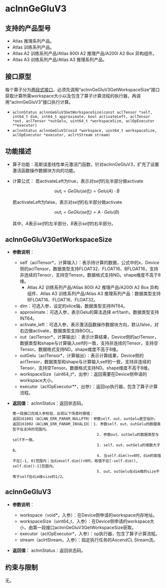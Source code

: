 # aclnnGeGluV3

## 支持的产品型号
- Atlas 推理系列产品。
- Atlas 训练系列产品。
- Atlas A2 训练系列产品/Atlas 800I A2 推理产品/A200I A2 Box 异构组件。
- Atlas A3 训练系列产品/Atlas A3 推理系列产品。

## 接口原型

每个算子分为[两段式接口](common/两段式接口.md)，必须先调用“aclnnGeGluV3GetWorkspaceSize”接口获取计算所需workspace大小以及包含了算子计算流程的执行器，再调用“aclnnGeGluV3”接口执行计算。

- `aclnnStatus aclnnGeGluV3GetWorkspaceSize(const aclTensor *self, int64_t dim, int64_t approximate, bool activateLeft, aclTensor *out, aclTensor *outGelu, uint64_t *workspaceSize, aclOpExecutor **executor)`
- `aclnnStatus aclnnGeGluV3(void *workspace, uint64_t workspaceSize, aclOpExecutor *executor, aclrtStream stream)`

## 功能描述

- 算子功能：高斯误差线性单元激活门函数，针对aclnnGeGluV3，扩充了设置激活函数操作数据块方向的功能。
- 计算公式：
  若activateLeft为true，表示对$self$的左半部分做activate

    $$
    out_{i}=GeGlu(self_{i}) = Gelu(A) \cdot B
    $$

  若activateLeft为false，表示对$self$的右半部分做activate

    $$
    out_{i}=GeGlu(self_{i}) = A \cdot Gelu(B)
    $$

  其中，$A$表示$self$的左半部分，$B$表示$self$的右半部分。

## aclnnGeGluV3GetWorkspaceSize
- **参数说明**：
  
  - self（aclTensor*，计算输入）：表示待计算的数据，公式中的x，Device侧的aclTensor，数据类型支持FLOAT32、FLOAT16、BFLOAT16，支持非连续的Tensor，支持空Tensor。数据格式支持ND。shape维度不高于8维。
    - Atlas A2 训练系列产品/Atlas 800I A2 推理产品/A200I A2 Box 异构组件、Atlas A3 训练系列产品/Atlas A3 推理系列产品：数据类型支持BFLOAT16、FLOAT16、FLOAT32。
  - dim：可选入参，设定的slice轴，数据类型支持INT64。
  - approximate：可选入参，表示Gelu的算法选择 erf/tanh，数据类型支持INT64。
  - activate_left：可选入参，表示激活函数操作数据块方向，默认false，对右边做activate，数据类型支持BOOL。
  - out（aclTensor*，计算输出）：表示计算结果，Device侧的aclTensor，数据类型和shape与计算输入self的一致，支持非连续的Tensor，支持空Tensor。数据格式支持ND。shape维度不高于8维。
  - outGelu（aclTensor*，计算输出）：表示计算结果，Device侧的aclTensor，数据类型和shape与计算输入self的一致，支持非连续的Tensor，支持空Tensor。数据格式支持ND。shape维度不高于8维。
  - workspaceSize（uint64_t*，出参）：返回需要在Device侧申请的workspace大小。
  - executor（aclOpExecutor**，出参）：返回op执行器，包含了算子计算流程。  

- **返回值**：
  aclnnStatus：返回状态码。
  
  ```
  第一段接口完成入参校验，出现以下场景时报错：
  返回161001（ACLNN_ERR_PARAM_NULLPTR）：参数self、out、outGelu是空指针。
  返回161002（ACLNN_ERR_PARAM_INVALID）：1. 参数self、out、outGelu的数据类型不在支持的范围内。
                                        2. 参数out、outGelu的数据类型与self不一致。
                                        3. self、out、outGelu的维数大于8。
                                        4. 当self.dim()==0时，dim的取值不在[-1, 0]范围内；当dimself.dim()>0时，取值不在[-self.dim(), self.dim()-1]范围内。
                                        5. out、outGelu在dim维的size不等于self在dim维size的1/2。
  ```

## aclnnGeGluV3

- **参数说明**：
  - workspace（void*，入参）：在Device侧申请的workspace内存地址。
  - workspaceSize（uint64_t，入参）：在Device侧申请的workspace大小，由第一段接口aclnnGeGluV3GetWorkspaceSize获取。
  - executor（aclOpExecutor*，入参）：op执行器，包含了算子计算流程。
  - stream（aclrtStream，入参）：指定执行任务的AscendCL Stream流。

- **返回值**：
  aclnnStatus：返回状态码。

## 约束与限制
无。